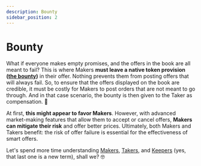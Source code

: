 ```yaml
---
description: Bounty
sidebar_position: 2
---
```



# Bounty

What if everyone makes empty promises, and the offers in the book are all meant to fail? This is where Makers **must leave a native token provision ([the bounty](/developers/terms/bounty.md))** in their offer. Nothing prevents them from posting offers that will always fail. So, to ensure that the offers displayed on the book are credible, it must be costly for Makers to post orders that are not meant to go through. And in that case scenario, the bounty is then given to the Taker as compensation. 💎

At first, **this might appear to favor Makers**. However, with advanced market-making features that allow them to accept or cancel offers, **Makers can mitigate their risk** and offer better prices. Ultimately, both Makers and Takers benefit: the risk of offer failure is essential for the effectiveness of smart offers.

Let's spend more time understanding [Makers](./makers-takers-keepers/makers.md), [Takers](./makers-takers-keepers/takers.md), and [Keepers](./makers-takers-keepers/keepers.md) (yes, that last one is a new term), shall we? 🤓